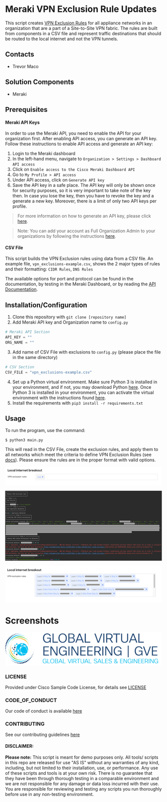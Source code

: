 # Meraki VPN Exclusion Rule Updates

This script creates [VPN Exclusion Rules](https://documentation.meraki.com/MX/Site-to-site_VPN/VPN_Full-Tunnel_Exclusion_(Application_and_IP%2F%2FURL_Based_Local_Internet_Breakout)) for all appliance networks in an organization that are a part of a Site-to-Site VPN fabric. The rules are built from components in a CSV file and represent traffic destinations that should be routed to the local internet and not the VPN tunnels.
## Contacts
* Trevor Maco

## Solution Components
* Meraki

## Prerequisites
#### Meraki API Keys
In order to use the Meraki API, you need to enable the API for your organization first. After enabling API access, you can generate an API key. Follow these instructions to enable API access and generate an API key:
1. Login to the Meraki dashboard
2. In the left-hand menu, navigate to `Organization > Settings > Dashboard API access`
3. Click on `Enable access to the Cisco Meraki Dashboard API`
4. Go to `My Profile > API access`
5. Under API access, click on `Generate API key`
6. Save the API key in a safe place. The API key will only be shown once for security purposes, so it is very important to take note of the key then. In case you lose the key, then you have to revoke the key and a generate a new key. Moreover, there is a limit of only two API keys per profile.

> For more information on how to generate an API key, please click [here](https://developer.cisco.com/meraki/api-v1/#!authorization/authorization). 

> Note: You can add your account as Full Organization Admin to your organizations by following the instructions [here](https://documentation.meraki.com/General_Administration/Managing_Dashboard_Access/Managing_Dashboard_Administrators_and_Permissions).

#### CSV File
This script builds the VPN Exclusion rules using data from a CSV file. An example file, `vpn_exclusions-example.csv`, shows the 2 major types of rules and their formatting: `CIDR Rules`, `DNS Rules`

The available options for port and protocol can be found in the documentation, by testing in the Meraki Dashboard, or by reading the [API Documentation](https://developer.cisco.com/meraki/api/update-network-appliance-traffic-shaping-vpn-exclusions/).

## Installation/Configuration
1. Clone this repository with `git clone [repository name]`
2. Add Meraki API key and Organization name to `config.py`
```python
# Meraki API Section
API_KEY = ""
ORG_NAME = ""
```
3. Add name of CSV File with exclusions to `config.py` (please place the file in the same directory)
```python
# CSV Section
CSV_FILE = "vpn_exclusions-example.csv"
```
4. Set up a Python virtual environment. Make sure Python 3 is installed in your environment, and if not, you may download Python [here](https://www.python.org/downloads/). Once Python 3 is installed in your environment, you can activate the virtual environment with the instructions found [here](https://docs.python.org/3/tutorial/venv.html).
5. Install the requirements with `pip3 install -r requirements.txt`

## Usage
To run the program, use the command:
```
$ python3 main.py
```

This will read in the CSV File, create the exclusion rules, and apply them to all networks which meet the criteria to define VPN Exclusion Rules (see [docs](https://documentation.meraki.com/MX/Site-to-site_VPN/VPN_Full-Tunnel_Exclusion_(Application_and_IP%2F%2FURL_Based_Local_Internet_Breakout))). Please ensure the rules are in the proper format with valid options.

![](IMAGES/dashboard_input.png)

![](IMAGES/console_output.png)

![](IMAGES/dashboard_output.png)


# Screenshots

![/IMAGES/0image.png](/IMAGES/0image.png)

### LICENSE

Provided under Cisco Sample Code License, for details see [LICENSE](LICENSE.md)

### CODE_OF_CONDUCT

Our code of conduct is available [here](CODE_OF_CONDUCT.md)

### CONTRIBUTING

See our contributing guidelines [here](CONTRIBUTING.md)

#### DISCLAIMER:
<b>Please note:</b> This script is meant for demo purposes only. All tools/ scripts in this repo are released for use "AS IS" without any warranties of any kind, including, but not limited to their installation, use, or performance. Any use of these scripts and tools is at your own risk. There is no guarantee that they have been through thorough testing in a comparable environment and we are not responsible for any damage or data loss incurred with their use.
You are responsible for reviewing and testing any scripts you run thoroughly before use in any non-testing environment.